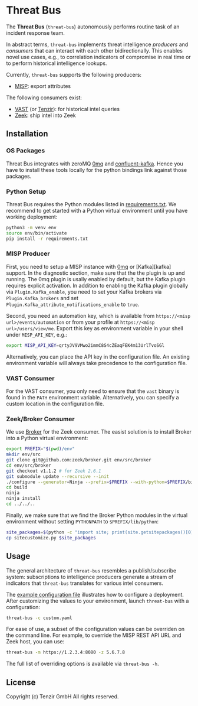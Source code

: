 # Threat Bus

The **Threat Bus** (`threat-bus`) autonomously performs routine task of an
incident response team.

In abstract terms, `threat-bus` implements threat intelligence *producers* and
*consumers* that can interact with each other bidirectionally. This enables
novel use cases, e.g., to correlation indicators of compromise in real time or
to perform historical intelligence lookups.

Currently, `threat-bus` supports the following producers:

- [MISP][misp]: export attributes

The following consumers exist:

- [VAST][vast] (or [Tenzir][tenzir]): for historical intel queries
- [Zeek][zeek]: ship intel into Zeek

## Installation

### OS Packages

Threat Bus integrates with zeroMQ [0mq](https://zeromq.org/) and
[confluent-kafka](https://www.confluent.io/). Hence you have to install these
tools locally for the python bindings link against those packages.

### Python Setup

Threat Bus requires the Python modules listed in
[requirements.txt](requirements.txt). We recommend to get started with a Python
virtual environment until you have working deployment:


```sh
python3 -m venv env
source env/bin/activate
pip install -r requirements.txt
```

### MISP Producer

First, you need to setup a MISP instance with [0mq][misp-zmq-config] or
[Kafka][kafka] support. In the diagnostic section, make sure that the the
plugin is up and running. The 0mq plugin is usally enabled by default, but the
Kafka plugin requires explicit activation. In addition to enabling the Kafka
plugin globally via `Plugin.Kafka_enable`, you need to set your Kafka brokers
via `Plugin.Kafka_brokers` and set
`Plugin.Kafka_attribute_notifications_enable` to `true`.

Second, you need an automation key, which is available from
`https://<misp url>/events/automation` or from your profile at
`https://<misp url>/users/view/me`. Export this key as environment variable in
your shell under `MISP_API_KEY`, e.g.:

```sh
export MISP_API_KEY=qrtyJV9VMwo2immC8S4cZEaqFEK4m13UrlTvoSGl
```

Alternatively, you can place the API key in the configuration file. An existing
environment variable will always take precedence to the configuration file.

### VAST Consumer

For the VAST consumer, you only need to ensure that the `vast` binary is found
in the `PATH` environment variable. Alternatively, you can specify a custom
location in the configuration file.

### Zeek/Broker Consumer

We use [Broker][broker] for the Zeek consumer. The easist solution is to
install Broker into a Python virtual environment:

```sh
export PREFIX="$(pwd)/env"
mkdir env/src
git clone git@github.com:zeek/broker.git env/src/broker
cd env/src/broker
git checkout v1.1.2 # for Zeek 2.6.1
git submodule update --recursive --init
./configure --generator=Ninja --prefix=$PREFIX --with-python=$PREFIX/bin/python
cd build
ninja
ninja install
cd ../../..
```

Finally, we make sure that we find the Broker Python modules in the virtual
environment without setting `PYTHONPATH` to `$PREFIX/lib/python`:

```sh
site_packages=$(python -c "import site; print(site.getsitepackages()[0])")
cp sitecustomize.py $site_packages
```

## Usage

The general architecture of `threat-bus` resembles a publish/subscribe system:
subscriptions to intelligence producers generate a stream of indicators that
`threat-bus` translates for various intel consumers.

The [example configuration file](config.yaml) illustrates how to configure a
deployment. After customizing the values to your environment, launch `threat-bus`
with a configuration:

```sh
threat-bus -c custom.yaml
```

For ease of use, a subset of the configuration values can be overriden on the
command line. For example, to override the MISP REST API URL and Zeek host, you
can use:

```sh
threat-bus -m https://1.2.3.4:8080 -z 5.6.7.8
```

The full list of overriding options is available via `threat-bus -h`.

## License

Copyright (c) Tenzir GmbH
All rights reserved.

[misp]: https://github.com/misp/misp
[vast]: https://github.com/vast-io/vast
[broker]: https://github.com/zeek/broker
[tenzir]: https://docs.tenzir.com
[zeek]: https://www.zeek.org
[misp-zmq-config]: https://github.com/MISP/misp-book/tree/master/misp-zmq#misp-zeromq-configuration
